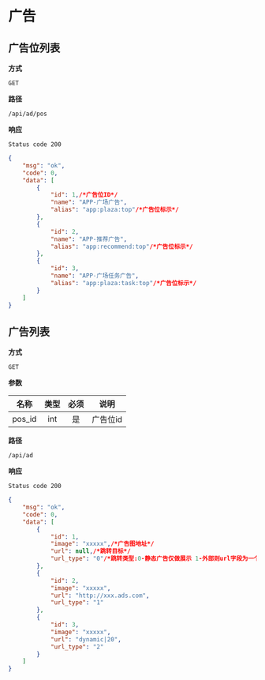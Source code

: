 # 广告

## 广告位列表

**方式**

`GET`

**路径**

`/api/ad/pos`

**响应**

`Status code 200`

```json
{
    "msg": "ok",
    "code": 0,
    "data": [
        {
            "id": 1,/*广告位ID*/
            "name": "APP-广场广告",
            "alias": "app:plaza:top"/*广告位标示*/
        },
        {
            "id": 2,
            "name": "APP-推荐广告",
            "alias": "app:recommend:top"/*广告位标示*/
        },
        {
            "id": 3,
            "name": "APP-广场任务广告",
            "alias": "app:plaza:task:top"/*广告位标示*/
        }
    ]
}
```

## 广告列表

**方式**

`GET`

**参数**

|  名称  |  类型  | 必须 |                                   说明                                    |
| :----: | :----: | :--: | :-----------------------------------------------------------------------: |
| pos_id | int |  是  |                 广告位id                |

**路径**

`/api/ad`

**响应**

`Status code 200`

```json
{
    "msg": "ok",
    "code": 0,
    "data": [
        {
            "id": 1,
            "image": "xxxxx",/*广告图地址*/
            "url": null,/*跳转目标*/
            "url_type": "0"/*跳转类型:0-静态广告仅做展示 1-外部则url字段为一个网页连接地址使用webview进行加载 2-内部连接 根绝规定进行跳转*/
        },
        {
            "id": 2,
            "image": "xxxxx",
            "url": "http://xxx.ads.com",
            "url_type": "1"
        },
        {
            "id": 3,
            "image": "xxxxx",
            "url": "dynamic|20",
            "url_type": "2"
        }
    ]
}
```

